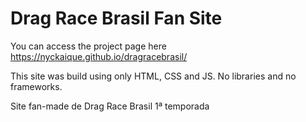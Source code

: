 # Drag Race Brasil Fan Site
You can access the project page here https://nyckaique.github.io/dragracebrasil/

This site was build using only HTML, CSS and JS. No libraries and no frameworks.

Site fan-made de Drag Race Brasil 1ª temporada
